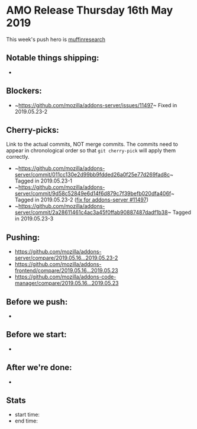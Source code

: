 # AMO Release Thursday 16th May 2019

This week's push hero is [muffinresearch](https://github.com/muffinresearch)

## Notable things shipping:

*

## Blockers:

* ~https://github.com/mozilla/addons-server/issues/11497~ Fixed in 2019.05.23-2

## Cherry-picks:

Link to the actual commits, NOT merge commits. The commits need to appear
in chronological order so that `git cherry-pick` will apply them correctly.

* ~https://github.com/mozilla/addons-server/commit/011cc130e2d99bb9fdded26a0f25e77d269fad8c~ Tagged in 2019.05.23-1
* ~https://github.com/mozilla/addons-server/commit/9d58c52849e6d14f6d879c7f39befb020dfa406f~ Tagged in 2019.05.23-2 ([fix for addons-server #11497](https://github.com/mozilla/addons-server/issues/11497))
* ~https://github.com/mozilla/addons-server/commit/2a28611461c4ac3a45f0ffab90887487dadf1b38~ Tagged in 2019.05.23-3

## Pushing:

- https://github.com/mozilla/addons-server/compare/2019.05.16...2019.05.23-2
- https://github.com/mozilla/addons-frontend/compare/2019.05.16...2019.05.23
- https://github.com/mozilla/addons-code-manager/compare/2019.05.16...2019.05.23

## Before we push:

*

## Before we start:

*

## After we're done:

* 
## Stats

- start time:
- end time:

